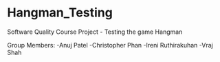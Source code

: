 # Hangman_Testing
Software Quality Course Project - Testing the game Hangman

Group Members:
-Anuj Patel
-Christopher Phan
-Ireni Ruthirakuhan
-Vraj Shah

